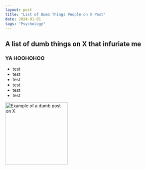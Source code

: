```yaml
---
layout: post
title: "List of Dumb Things People on X Post"
date: 2024-01-01
tags: "Psychology"
---
```

## A list of dumb things on X that infuriate me 

### YA HOOHOHOO

- test
- test
- test
- test
- test
- test

<!-- ![test image](/images/post_1/a.jpg) -->
<!-- needs absolute url -->
<img src="https://OneCissonius.github.io//images/post_1/a.jpg" height="200" alt="Example of a dumb post on X">
